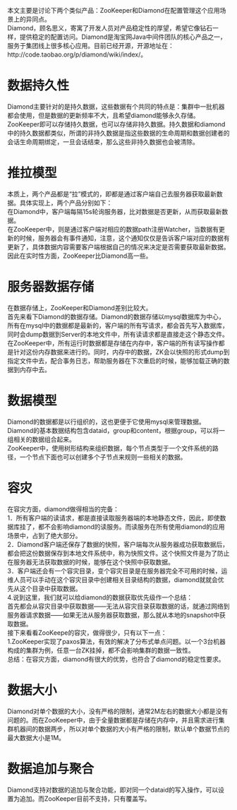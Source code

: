 <p>本文主要是讨论下两个类似产品：ZooKeeper和Diamond在配置管理这个应用场景上的异同点。<br>Diamond，顾名思义，寄寓了开发人员对产品稳定性的厚望，希望它像钻石一样，提供稳定的配置访问。Diamond是淘宝网Java中间件团队的核心产品之一，服务于集团线上很多核心应用。目前已经开源，开源地址在：http://code.taobao.org/p/diamond/wiki/index/。</p>
<h1><strong>数据持久性</strong></h1>
<p>Diamond主要针对的是持久数据，这些数据有个共同的特点是：集群中一批机器都会使用，但是数据的更新频率不大，且希望diamond能够永久存储。<br>ZooKeeper即可以存储持久数据，也可以存储非持久数据。持久数据和diamond中的持久数据都类似，所谓的非持久数据是指这些数据的生命周期和数据创建者的会话生命周期绑定，一旦会话结束，那么这些非持久数据也会被清除。</p>
<h1><strong>推拉模型</strong></h1>
<p>本质上，两个产品都是“拉”模式的，即都是通过客户端自己去服务器获取最新数据。具体实现上，两个产品分别如下：<br>在Diamond中，客户端每隔15s轮询服务器，比对数据是否更新，从而获取最新数据。<br>在ZooKeeper中，则是通过客户端对相应的数据path注册Watcher，当数据有更新的时候，服务器会有事件通知，注意，这个通知仅仅是告诉客户端对应的数据有更新了，具体数据内容需要客户端根据自己的情况来决定是否需要获取最新数据。<br>因此在实时性方面，ZooKeeper比Diamond高一些。</p>
<h1><strong>服务器数据存储</strong></h1>
<p>在数据存储上，ZooKeeper和Diamond差别比较大。<br>首先来看下Diamond的数据存储。Diamond的数据存储以mysql数据库为中心，所有在mysql中的数据都是最新的，客户端的所有写请求，都会首先写入数据库，同时会dump数据到Server的本地文件中，所有读请求都是直接走这个静态文件。<br>在ZooKeeper中，所有运行时数据都是存储在内存中，客户端的所有读写操作都是针对这份内存数据来进行的。同时，内存中的数据，ZK会以快照的形式dump到指定文件中去，配合事务日志，帮助服务器在下次重启的时候，能够加载正确的数据到内存中去。</p>
<h1><strong>数据模型</strong></h1>
<p>Diamond的数据都是以行组织的，这也更便于它使用mysql来管理数据。Diamond的基本数据结构包含dataid，group和content，根据group，可以将一组相关的数据组合起来。<br>ZooKeeper中，使用树形结构来组织数据，每个节点类型于一个文件系统的路径，一个节点下面也可以创建多个子节点来规则一些相关的数据。</p>
<h1><strong>容灾</strong></h1>
<p>在容灾方面，diamond做得相当的完备：<br>1．所有客户端的读请求，都是直接读取服务器端的本地静态文件，因此，即使数据库挂了，都不会影响diamond的读服务。而读服务在所有使用diamond的应用场景中，占到了绝大部分。<br>2．Diamond客户端还保存了数据的快照，客户端每次从服务器成功获取数据后，都会把这份数据保存到本地文件系统中，称为快照文件。这个快照文件是为了防止在服务器无法获取数据的时候，能够在这个快照中获取数据。<br>3．客户端还会有一个容灾目录，变个容灾目录是在服务器完全不可用的时候，运维人员可以手动在这个容灾目录中创建相关目录结构的数据，diamond就就会优先从这个目录中获取数据。<br>4.说到这里，我们就可以给diamond的数据获取优先级作一个总结：<br>首先都会从容灾目录中获取数据――无法从容灾目录获取数据的话，就通过网络到服务器请求数据――如果无法从服务器获取数据，那么就从本地的snapshot中获取数据。<br>接下来看看ZooKeepe的容灾，做得很少，只有以下一点：<br>1.ZooKeeper实现了paxos算法，有效的解决了分布式单点问题。以一个3台机器构成的集群为例，任意一台ZK挂掉，都不会影响集群的数据一致性。<br>总结：在容灾方面，diamond有很大的优势，也符合了diamond的稳定性要求。</p>
<h1><strong>数据大小</strong></h1>
<p>Diamond对单个数据的大小，没有严格的限制，通常2M左右的数据大小都是没有问题的。而在ZooKeeper中，由于全量数据都是存储在内存中，并且需求进行集群机器间的数据两步，所以对单个数据的大小有严格的限制，默认单个数据节点的最大数据大小是1M。</p>
<h1><strong>数据追加与聚合</strong></h1>
<p>Diamond支持对数据的追加与聚合功能，即对同一个dataid的写入操作，可以设置为追加。而ZooKeeper目前不支持，只有覆盖写。</p>
<p></p>
